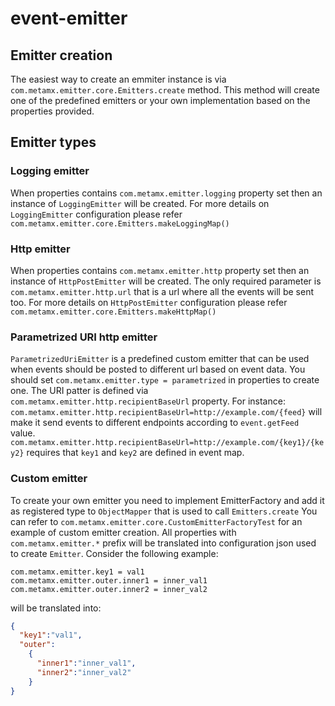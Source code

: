 event-emitter
=============

## Emitter creation
The easiest way to create an emmiter instance is via `com.metamx.emitter.core.Emitters.create` method.
This method will create one of the predefined emitters or your own implementation based on the properties provided.

## Emitter types

### Logging emitter
When properties contains `com.metamx.emitter.logging` property set then an instance of `LoggingEmitter` will be created.
For more details on `LoggingEmitter` configuration please refer `com.metamx.emitter.core.Emitters.makeLoggingMap()` 

### Http emitter
When properties contains `com.metamx.emitter.http` property set then an instance of `HttpPostEmitter` will be created.
The only required parameter is `com.metamx.emitter.http.url` that is a url where all the events will be sent too.
For more details on `HttpPostEmitter` configuration please refer `com.metamx.emitter.core.Emitters.makeHttpMap()`
 
### Parametrized URI http emitter
`ParametrizedUriEmitter` is a predefined custom emitter that can be used when events should be posted to different url based on event data.
You should set `com.metamx.emitter.type = parametrized` in properties to create one. 
The URI patter is defined via `com.metamx.emitter.http.recipientBaseUrl` property. 
For instance: `com.metamx.emitter.http.recipientBaseUrl=http://example.com/{feed}` will make it send events to different endpoints according to `event.getFeed` value.
`com.metamx.emitter.http.recipientBaseUrl=http://example.com/{key1}/{key2}` requires that `key1` and `key2` are defined in event map.

### Custom emitter
To create your own emitter you need to implement EmitterFactory and add it as registered type to `ObjectMapper` that is used to call `Emitters.create`
You can refer to `com.metamx.emitter.core.CustomEmitterFactoryTest` for an example of custom emitter creation.
All properties with `com.metamx.emitter.*` prefix will be translated into configuration json used to create `Emitter`.
Consider the following example:
```properties
com.metamx.emitter.key1 = val1
com.metamx.emitter.outer.inner1 = inner_val1
com.metamx.emitter.outer.inner2 = inner_val2
```
will be translated into:
```json
{
  "key1":"val1", 
  "outer":
    {
      "inner1":"inner_val1",
      "inner2":"inner_val2"
    }
}
```